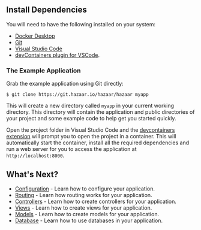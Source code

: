 ## Install Dependencies

You will need to have the following installed on your system:

* [Docker Desktop](https://www.docker.com/products/docker-desktop/)
* [Git](https://git-scm.com/)
* [Visual Studio Code](https://code.visualstudio.com/)
* [devContainers plugin for VSCode](https://code.visualstudio.com/docs/devcontainers/containers).

### The Example Application

Grab the example application using Git directly:

```shell
$ git clone https://git.hazaar.io/hazaar/hazaar myapp
```

This will create a new directory called `myapp` in your current working directory.  This directory will contain the application
and public directories of your project and some example code to help get you started quickly.

Open the project folder in Visual Studio Code and the [devcontainers extension](https://code.visualstudio.com/docs/devcontainers/containers) 
will prompt you to open the project in a container.  This will automatically start the container, install all the
required dependencies and run a web server for you to access the application at `http://localhost:8000`.

## What's Next?

* [Configuration](/docs/basics/configuration.md) - Learn how to configure your application.
* [Routing](/docs/basics/routing.md) - Learn how routing works for your application.
* [Controllers](/docs/basics/controllers.md) - Learn how to create controllers for your application.
* [Views](/docs/basics/views/overview.md) - Learn how to create views for your application.
* [Models](/docs/basics/models.md) - Learn how to create models for your application.
* [Database](/docs/dbi/overview.md) - Learn how to use databases in your application.